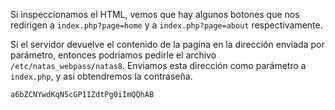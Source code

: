 Si inspeccionamos el HTML, vemos que hay algunos botones que nos redirigen a
`index.php?page=home` y a `index.php?page=about` respectivamente.

Si el servidor devuelve el contenido de la pagina en la dirección enviada por
parámetro, entonces podriamos pedirle el archivo `/etc/natas_webpass/natas8`.
Enviamos esta dirección como parámetro a `index.php`, y asi obtendremos la
contraseña.

```html
a6bZCNYwdKqN5cGP11ZdtPg0iImQQhAB
```
